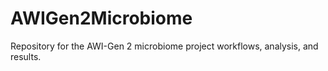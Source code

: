 # AWIGen2Microbiome
Repository for the AWI-Gen 2 microbiome project workflows, analysis, and results. 
